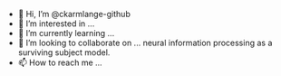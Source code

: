 - 👋 Hi, I’m @ckarmlange-github
- 👀 I’m interested in ...
- 🌱 I’m currently learning ...
- 💞️ I’m looking to collaborate on ... neural information processing as a surviving subject model.
- 📫 How to reach me ...

<!---
ckarmlange-github/ckarmlange-github is a ✨ special ✨ repository because its `README.md` (this file) appears on your GitHub profile.
You can click the Preview link to take a look at your changes.
--->
